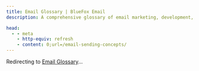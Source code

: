 ```yaml
---
title: Email Glossary | BlueFox Email
description: A comprehensive glossary of email marketing, development, and authentication terms.

head:
  - - meta
    - http-equiv: refresh
    - content: 0;url=/email-sending-concepts/
---
```


<p>Redirecting to <a href="/email-sending-concepts/">Email Glossary</a>...</p>

